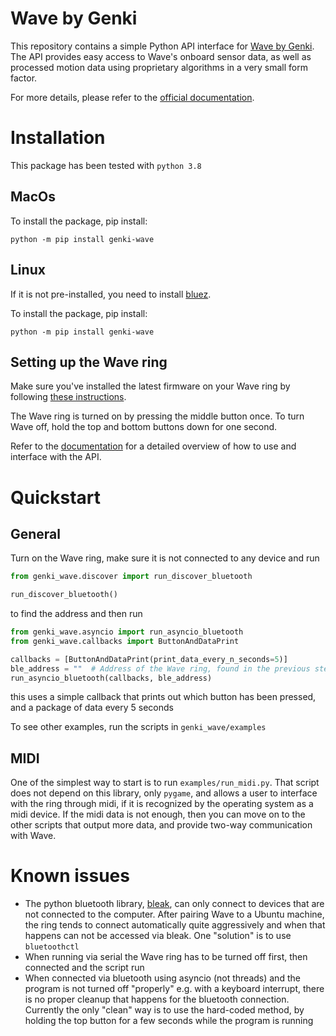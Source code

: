 # Wave by Genki
This repository contains a simple Python API interface for [Wave by Genki](https://genkiinstruments.com/wave).
The API provides easy access to Wave's onboard sensor data, as well as processed motion data using proprietary
algorithms in a very small form factor. 

For more details, please refer to the
[official documentation](https://www.notion.so/genkiinstruments/Wave-API-8a91bd3553ee4529878342dec477d93f).

# Installation
This package has been tested with `python 3.8`

## MacOs
To install the package, pip install:
```
python -m pip install genki-wave
```

## Linux
If it is not pre-installed, you need to install [bluez](http://www.bluez.org/).

To install the package, pip install:
```
python -m pip install genki-wave
```

## Setting up the Wave ring
Make sure you've installed the latest firmware on your Wave ring by following
[these instructions](https://www.notion.so/genkiinstruments/Wave-Manual-Firmware-Update-87ce5d60ff94492dadcfe4c406192b5b).

The Wave ring is turned on by pressing the middle button once. To turn Wave off, hold the top and bottom buttons
down for one second.

Refer to the [documentation](https://www.notion.so/genkiinstruments/Wave-API-8a91bd3553ee4529878342dec477d93f)
for a detailed overview of how to use and interface with the API.

# Quickstart
## General
Turn on the Wave ring, make sure it is not connected to any device and run

```python
from genki_wave.discover import run_discover_bluetooth

run_discover_bluetooth()
```
to find the address and then run

```python
from genki_wave.asyncio import run_asyncio_bluetooth
from genki_wave.callbacks import ButtonAndDataPrint

callbacks = [ButtonAndDataPrint(print_data_every_n_seconds=5)]
ble_address = ""  # Address of the Wave ring, found in the previous step
run_asyncio_bluetooth(callbacks, ble_address)
```
this uses a simple callback that prints out which button has been pressed, and a package of data every 5 seconds

To see other examples, run the scripts in `genki_wave/examples`

## MIDI
One of the simplest way to start is to run `examples/run_midi.py`. That script does not depend on this library, only
`pygame`, and allows a user to interface with the ring through midi, if it is recognized by the operating system as a
midi device. If the midi data is not enough, then you can move on to the other scripts that output more data, and
provide two-way communication with Wave.

# Known issues
* The python bluetooth library, [bleak](https://github.com/hbldh/bleak), can only connect to devices that are not
  connected to the computer. After pairing Wave to a Ubuntu machine, the ring tends to connect automatically quite
  aggressively and when that happens can not be accessed via bleak. One "solution" is to use `bluetoothctl`
* When running via serial the Wave ring has to be turned off first, then connected and the script run
* When connected via bluetooth using asyncio (not threads) and the program is not turned off "properly" e.g. with a
  keyboard interrupt, there is no proper cleanup that happens for the bluetooth connection. Currently the only "clean"
  way is to use the hard-coded method, by holding the top button for a few seconds while the program is running
